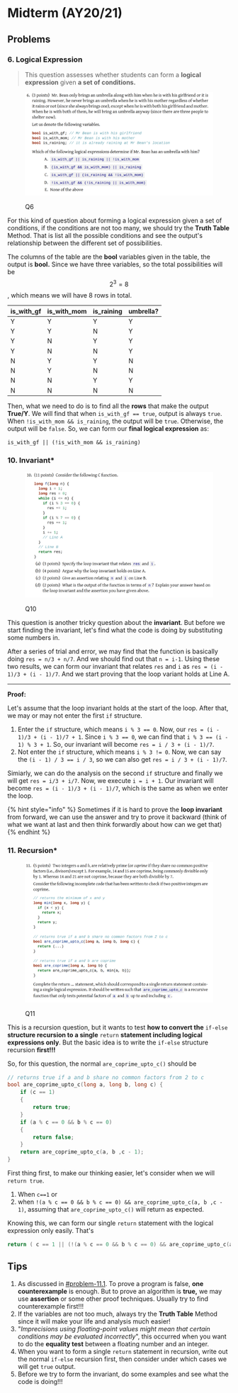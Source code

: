 # Midterm (AY20/21)

## Problems

### 6. Logical Expression

> This question assesses whether students can form a **logical expression** given **a set of conditions.**

<figure><img src="../../.gitbook/assets/Midterm-2021-Q6.png" alt=""><figcaption><p>Q6</p></figcaption></figure>

For this kind of question about forming a logical expression given a set of conditions, if the conditions are not too many, we should try the **Truth Table** Method. That is list all the possible conditions and see the output's relationship between the different set of possibilities.

The columns of the table are the **bool** variables given in the table, the output is **bool.** Since we have three variables, so the total possibilities will be $$2^3=8$$, which means we will have 8 rows in total.

| is\_with\_gf | is\_with\_mom | is\_raining | umbrella? |
| ------------ | ------------- | ----------- | --------- |
| Y            | Y             | Y           | Y         |
| Y            | Y             | N           | Y         |
| Y            | N             | Y           | Y         |
| Y            | N             | N           | Y         |
| N            | Y             | Y           | N         |
| N            | Y             | N           | N         |
| N            | N             | Y           | Y         |
| N            | N             | N           | N         |

Then, what we need to do is to find all the **rows** that make the output **True/Y**. We will find that when `is_with_gf == true`, output is always `true`. When `!is_with_mom && is_raining`, the output will be `true`. Otherwise, the output will be `false`. So, we can form our **final logical expression** as:

```
is_with_gf || (!is_with_mom && is_raining)
```

### 10. Invariant\*

<figure><img src="../../.gitbook/assets/Midterm-2021-Q10.png" alt=""><figcaption><p>Q10</p></figcaption></figure>

This question is another tricky question about the **invariant**. But before we start finding the invariant, let's find what the code is doing by substituting some numbers in.

After a series of trial and error, we may find that the function is basically doing `res = n/3 + n/7`. And we should find out that `n = i-1`. Using these two results, we can form our invariant that relates `res` and `i` as `res = (i - 1)/3 + (i - 1)/7`. And we start proving that the loop variant holds at Line A.

***

**Proof:**

Let's assume that the loop invariant holds at the start of the loop. After that, we may or may not enter the first `if` structure.

1. Enter the `if` structure, which means `i % 3 == 0`. Now, our `res = (i - 1)/3 + (i - 1)/7 + 1`. Since `i % 3 == 0`, we can find that `i % 3 == (i - 1) % 3 + 1`. So, our invariant will become `res = i / 3 + (i - 1)/7`.
2. Not enter the `if` structure, which means `i % 3 != 0`. Now, we can say the `(i - 1) / 3 == i / 3`, so we can also get `res = i / 3 + (i - 1)/7`.

Simiarly, we can do the analysis on the second `if` structure and finally we will get `res = i/3 + i/7`. Now, we execute `i = i + 1`. Our invariant will become `res = (i - 1)/3 + (i - 1)/7`, which is the same as when we enter the loop.

{% hint style="info" %}
Sometimes if it is hard to prove the **loop invariant** from forward, we can use the answer and try to prove it backward (think of what we want at last and then think forwardly about how can we get that)
{% endhint %}



### 11. Recursion\*

<figure><img src="../../.gitbook/assets/Midterm-2021-Q11.png" alt=""><figcaption><p>Q11</p></figcaption></figure>

This is a recursion question, but it wants to test **how to convert the** `if-else` **structure recursion to a single** `return` **statement including logical expressions only**. But the basic idea is to write the `if-else` structure recursion **first!!!**

So, for this question, the normal `are_coprime_upto_c()` should be

```c
// returns true if a and b share no common factors from 2 to c
bool are_coprime_upto_c(long a, long b, long c) {
    if (c == 1)
    {
        return true;
    }
    if (a % c == 0 && b % c == 0)
    {
        return false;
    }
    return are_coprime_upto_c(a, b ,c - 1);
}
```

First thing first, to make our thinking easier, let's consider when we will `return true`.

1. When `c==1` or
2. when `!(a % c == 0 && b % c == 0) && are_coprime_upto_c(a, b ,c - 1)`, assuming that `are_coprime_upto_c()` will return as expected.

Knowing this, we can form our single `return` statement with the logical expression only easily. That's

```c
return ( c == 1 || (!(a % c == 0 && b % c == 0) && are_coprime_upto_c(a, b, c - 1))
```

## Tips

1. As discussed in [#problem-11.1](../../lec-tut-lab-exes/tutorial/tut-04.md#problem-11.1 "mention"). To prove a program is false, **one counterexample** is enough. But to prove an algorithm is **true,** we may use **assertion** or some other proof techniques. Usually try to find counterexample first!!!
2. If the variables are not too much, always try the **Truth Table** Method since it will make your life and analysis much easier!
3. "_Imprecisions using floating-point values might mean that certain conditions may be evaluated incorrectly_", this occurred when you want to do the **equality test** between a floating number and an integer.
4. When you want to form a single `return` statement in recursion, write out the normal `if-else` recursion first, then consider under which cases we will get `true` output.
5. Before we try to form the invariant, do some examples and see what the code is doing!!!
